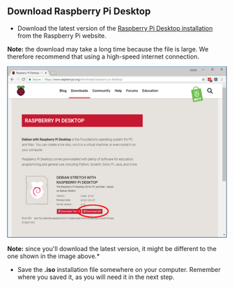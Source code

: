 ## Download Raspberry Pi Desktop

+ Download the latest version of the [Raspberry Pi Desktop installation](https://www.raspberrypi.org/downloads/raspberry-pi-desktop/) from the Raspberry Pi website.

**Note:** the download may take a long time because the file is large. We therefore recommend that using a high-speed internet connection.

![highlighted link to download raspberry pi desktop iso](images/download_raspberry_pi_desktop_annotated.PNG)

**Note:** since you'll download the latest version, it might be different to the one shown in the image above.*

+ Save the **.iso** installation file somewhere on your computer. Remember where you saved it, as you will need it in the next step.
